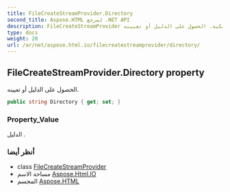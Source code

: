 ```yaml
---
title: FileCreateStreamProvider.Directory
second_title: Aspose.HTML لمرجع .NET API
description: FileCreateStreamProvider ملكية. الحصول على الدليل أو تعيينه.
type: docs
weight: 20
url: /ar/net/aspose.html.io/filecreatestreamprovider/directory/
---
```

## FileCreateStreamProvider.Directory property

الحصول على الدليل أو تعيينه.

```csharp
public string Directory { get; set; }
```

### Property_Value

الدليل .

### أنظر أيضا

* class [FileCreateStreamProvider](../)
* مساحة الاسم [Aspose.Html.IO](../../filecreatestreamprovider/)
* المجسم [Aspose.HTML](../../../)


